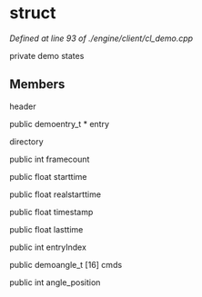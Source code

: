 # struct 

*Defined at line 93 of ./engine/client/cl_demo.cpp*

 private demo states



## Members

 header

public demoentry_t * entry

 directory

public int framecount

public float starttime

public float realstarttime

public float timestamp

public float lasttime

public int entryIndex

public demoangle_t [16] cmds

public int angle_position




